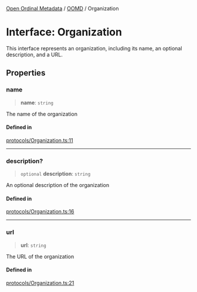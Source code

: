 [Open Ordinal Metadata](../../README.md) / [OOMD](../README.md) / Organization

# Interface: Organization

This interface represents an organization, including its name, an optional
description, and a URL.

## Properties

### name

> **name**: `string`

The name of the organization

#### Defined in

[protocols/Organization.ts:11](https://github.com/open-ordinal/open-ordinal-metadata/blob/3d1c7e7991626e590ad48c7df8a3780adeeff6fe/src/protocols/Organization.ts#L11)

***

### description?

> `optional` **description**: `string`

An optional description of the organization

#### Defined in

[protocols/Organization.ts:16](https://github.com/open-ordinal/open-ordinal-metadata/blob/3d1c7e7991626e590ad48c7df8a3780adeeff6fe/src/protocols/Organization.ts#L16)

***

### url

> **url**: `string`

The URL of the organization

#### Defined in

[protocols/Organization.ts:21](https://github.com/open-ordinal/open-ordinal-metadata/blob/3d1c7e7991626e590ad48c7df8a3780adeeff6fe/src/protocols/Organization.ts#L21)
